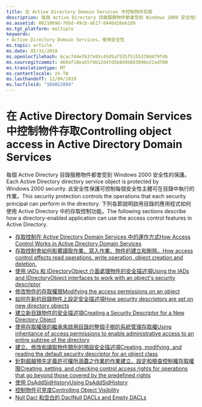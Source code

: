 ```yaml
---
title: 在 Active Directory Domain Services 中控制物件存取
description: 每個 Active Directory 目錄服務物件都會受到 Windows 2000 安全性的保護。
ms.assetid: 0821069d-76bd-49cb-a617-8446d26e61d9
ms.tgt_platform: multiple
keywords:
- Active Directory Domain Services，使用安全性
ms.topic: article
ms.date: 05/31/2018
ms.openlocfilehash: 6cac744ef63fa95c45d5af535f5155378d479fdb
ms.sourcegitcommit: 460af18ea55f4b12d47d5b8d4b883896e21adf00
ms.translationtype: MT
ms.contentlocale: zh-TW
ms.lasthandoff: 12/04/2019
ms.locfileid: "104022894"
---
```

# <a name="controlling-object-access-in-active-directory-domain-services"></a><span data-ttu-id="a91e0-104">在 Active Directory Domain Services 中控制物件存取</span><span class="sxs-lookup"><span data-stu-id="a91e0-104">Controlling object access in Active Directory Domain Services</span></span>

<span data-ttu-id="a91e0-105">每個 Active Directory 目錄服務物件都會受到 Windows 2000 安全性的保護。</span><span class="sxs-lookup"><span data-stu-id="a91e0-105">Each Active Directory directory service object is protected by Windows 2000 security.</span></span> <span data-ttu-id="a91e0-106">此安全性保護可控制每個安全性主體可在目錄中執行的作業。</span><span class="sxs-lookup"><span data-stu-id="a91e0-106">This security protection controls the operations that each security principal can perform in the directory.</span></span> <span data-ttu-id="a91e0-107">下列各節說明啟用目錄的應用程式如何使用 Active Directory 中的存取控制功能。</span><span class="sxs-lookup"><span data-stu-id="a91e0-107">The following sections describe how a directory-enabled application can use the access control features in Active Directory.</span></span>

-   [<span data-ttu-id="a91e0-108">存取控制在 Active Directory Domain Services 中的運作方式</span><span class="sxs-lookup"><span data-stu-id="a91e0-108">How Access Control Works in Active Directory Domain Services</span></span>](how-access-control-works-in-active-directory-domain-services.md)
-   [<span data-ttu-id="a91e0-109">存取控制會如何影響讀取作業、寫入作業、物件的建立和刪除。</span><span class="sxs-lookup"><span data-stu-id="a91e0-109">How access control affects read operations, write operation, object creation and deletion.</span></span>](how-security-affects-operations-in-active-directory-domain-services.md)
-   [<span data-ttu-id="a91e0-110">使用 IADs 和 IDirectoryObject 介面處理物件的安全描述項</span><span class="sxs-lookup"><span data-stu-id="a91e0-110">Using the IADs and IDirectoryObject interfaces to work with an object's security descriptor</span></span>](apis-for-working-with-security-descriptors.md)
-   [<span data-ttu-id="a91e0-111">修改物件的存取權限</span><span class="sxs-lookup"><span data-stu-id="a91e0-111">Modifying the access permissions on an object</span></span>](setting-access-rights-on-an-object.md)
-   [<span data-ttu-id="a91e0-112">如何在新的目錄物件上設定安全描述項</span><span class="sxs-lookup"><span data-stu-id="a91e0-112">How security descriptors are set on new directory objects</span></span>](how-security-descriptors-are-set-on-new-directory-objects.md)
-   [<span data-ttu-id="a91e0-113">建立新目錄物件的安全描述項</span><span class="sxs-lookup"><span data-stu-id="a91e0-113">Creating a Security Descriptor for a New Directory Object</span></span>](creating-a-security-descriptor-for-a-new-directory-object.md)
-   [<span data-ttu-id="a91e0-114">使用存取權限的繼承來啟用目錄的整個子樹的系統管理存取權</span><span class="sxs-lookup"><span data-stu-id="a91e0-114">Using inheritance of access permissions to enable administrative access to an entire subtree of the directory</span></span>](inheritance-and-delegation-of-administration.md)
-   [<span data-ttu-id="a91e0-115">建立、修改和讀取物件類別的預設安全描述項</span><span class="sxs-lookup"><span data-stu-id="a91e0-115">Creating, modifying, and reading the default security descriptor for an object class</span></span>](default-security-descriptor.md)
-   [<span data-ttu-id="a91e0-116">針對超越預先定義許可權所涵蓋之作業的作業建立、設定和檢查控制權存取權限</span><span class="sxs-lookup"><span data-stu-id="a91e0-116">Creating, setting, and checking control access rights for operations that go beyond those covered by the predefined rights</span></span>](control-access-rights.md)
-   [<span data-ttu-id="a91e0-117">使用 DsAddSidHistory</span><span class="sxs-lookup"><span data-stu-id="a91e0-117">Using DsAddSidHistory</span></span>](using-dsaddsidhistory.md)
-   [<span data-ttu-id="a91e0-118">控制物件可見度</span><span class="sxs-lookup"><span data-stu-id="a91e0-118">Controlling Object Visibility</span></span>](controlling-object-visibility.md)
-   [<span data-ttu-id="a91e0-119">Null Dacl 和空白的 Dacl</span><span class="sxs-lookup"><span data-stu-id="a91e0-119">Null DACLs and Empty DACLs</span></span>](null-dacls-and-empty-dacls.md)

 

 




